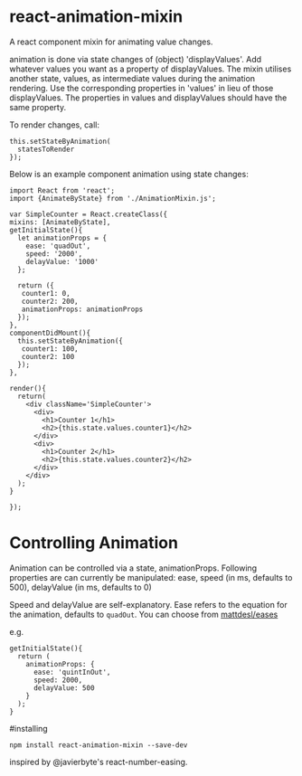 # react-animation-mixin
A react component mixin for animating value changes.


animation is done via state changes of (object) 'displayValues'.
Add whatever values you want as a property of displayValues.
The mixin utilises another state, values, as intermediate values during the animation rendering.
Use the corresponding properties in 'values' in lieu of those displayValues.
The properties in values and displayValues should have the same property.

To render changes, call:

```
this.setStateByAnimation(
  statesToRender
});
```



Below is an example component animation using state changes:
```
import React from 'react';
import {AnimateByState} from './AnimationMixin.js';

var SimpleCounter = React.createClass({
mixins: [AnimateByState],
getInitialState(){
  let animationProps = {
    ease: 'quadOut',
    speed: '2000',
    delayValue: '1000'
  };
  
  return ({
   counter1: 0,
   counter2: 200,
   animationProps: animationProps
  });
},
componentDidMount(){
  this.setStateByAnimation({
   counter1: 100,
   counter2: 100
  });
},

render(){
  return(
    <div className='SimpleCounter'>
      <div>
        <h1>Counter 1</h1>
        <h2>{this.state.values.counter1}</h2>
      </div>
      <div>
        <h1>Counter 2</h1>
        <h2>{this.state.values.counter2}</h2>
      </div>
    </div>
  );
}

});

```

# Controlling Animation
Animation can be controlled via a state, animationProps.
Following properties are can currently be manipulated:
  ease,
  speed (in ms, defaults to 500),
  delayValue (in ms, defaults to 0)

Speed and delayValue are self-explanatory.
Ease refers to the equation for the animation, defaults to ```quadOut```. You can choose from
[mattdesl/eases](https://github.com/mattdesl/eases/blob/master/index.js)

e.g.
```
getInitialState(){
  return (
    animationProps: {
      ease: 'quintInOut',
      speed: 2000,
      delayValue: 500
    }
  );
}
```
#installing
```
npm install react-animation-mixin --save-dev
```


inspired by @javierbyte's react-number-easing.

